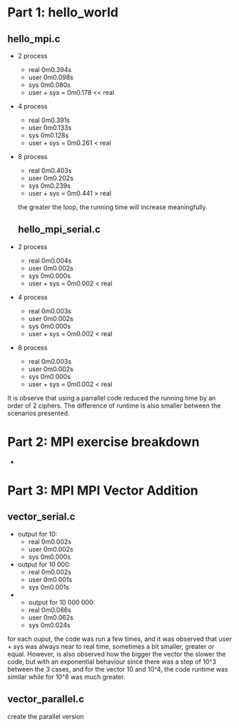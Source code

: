 

# Part 1: hello_world 

  ## hello_mpi.c 
- 2 process
  - real    0m0.394s
  - user    0m0.098s
  - sys     0m0.080s
  - user + sys = 0m0.178 << real
- 4 process
  - real    0m0.391s
   - user    0m0.133s
   - sys     0m0.128s
   - user + sys = 0m0.261 < real
- 8 process
  - real    0m0.403s
  - user    0m0.202s
  - sys     0m0.239s
  - user + sys = 0m0.441 > real

  the greater the loop, the running time will increase meaningfully.

  ## hello_mpi_serial.c #
- 2 process
  - real    0m0.004s
  - user    0m0.002s
  - sys     0m0.000s
  - user + sys = 0m0.002 < real
- 4 process
  - real    0m0.003s
  - user    0m0.002s
  - sys     0m0.000s
  - user + sys = 0m0.002 < real
- 8 process
  - real    0m0.003s
  - user    0m0.002s
  - sys     0m0.000s
  - user + sys = 0m0.002 < real

It is observe that using a parrallel code reduced the running time by an order of 2 ciphers. The difference of runtime is also smaller between the scenarios presented.


# Part 2: MPI exercise breakdown 
- 





# Part 3: MPI MPI Vector Addition 

## vector_serial.c
- output for 10:
  - real    0m0.002s
  - user    0m0.002s
  - sys     0m0.000s
- output for 10 000:
  - real    0m0.002s
  - user    0m0.001s
  - sys     0m0.001s
- - output for 10 000 000:
  - real    0m0.086s
  - user    0m0.062s
  - sys     0m0.024s

for each ouput, the code was run a few times, and it was observed that user + sys was always near to real time, sometimes a bit smaller, greater or equal. However, is also observed how the bigger the vector the slower the code, but with an exponential behaviour since there was a step of 10^3 between the 3 cases, and for the vector 10 and 10^4, the code runtime was similar while for 10^8 was much  greater.


## vector_parallel.c

 create the parallel version
